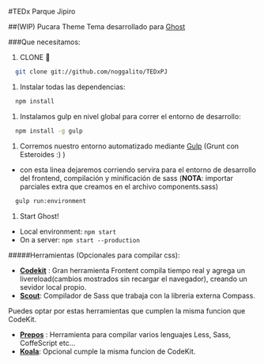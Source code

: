 #TEDx Parque Jipiro

##(WIP) Pucara Theme
Tema desarrollado para [Ghost](https://ghost.org/)

###Que necesitamos:

1. CLONE :ghost:
```bash
  git clone git://github.com/noggalito/TEDxPJ
```
1. Instalar todas las dependencias:
```bash
  npm install
```
1. Instalamos gulp en nivel global para correr el entorno de desarrollo:
```bash
  npm install -g gulp
```
1. Corremos nuestro entorno automatizado mediante [Gulp](http://http://gulpjs.com) (Grunt con Esteroides :) )
  - con esta linea dejaremos corriendo servira para el entorno de desarrollo del frontend, compilación y minificación de sass (**NOTA**: importar parciales extra que creamos en el archivo components.sass)
```bash
  gulp run:environment
```
1. Start Ghost!
  - Local environment: `npm start`
  - On a server: `npm start --production`


#####Herramientas (Opcionales para compilar css):

- [**Codekit**](https://incident57.com/codekit/) : Gran herramienta Frontent compila tiempo real y agrega un livereload(cambios mostrados sin recargar el navegador), creando un sevidor local propio.
- [**Scout**](http://mhs.github.io/scout-app/): Compilador de Sass que trabaja con la libreria externa Compass.

Puedes optar por estas herramientas que cumplen la misma funcion que CodeKit.

- [**Prepos**](https://prepros.io) : Herramienta para compilar varios lenguajes Less, Sass, CoffeScript etc...
- [**Koala**](http://koala-app.com/): Opcional cumple la misma funcion de CodeKit.
